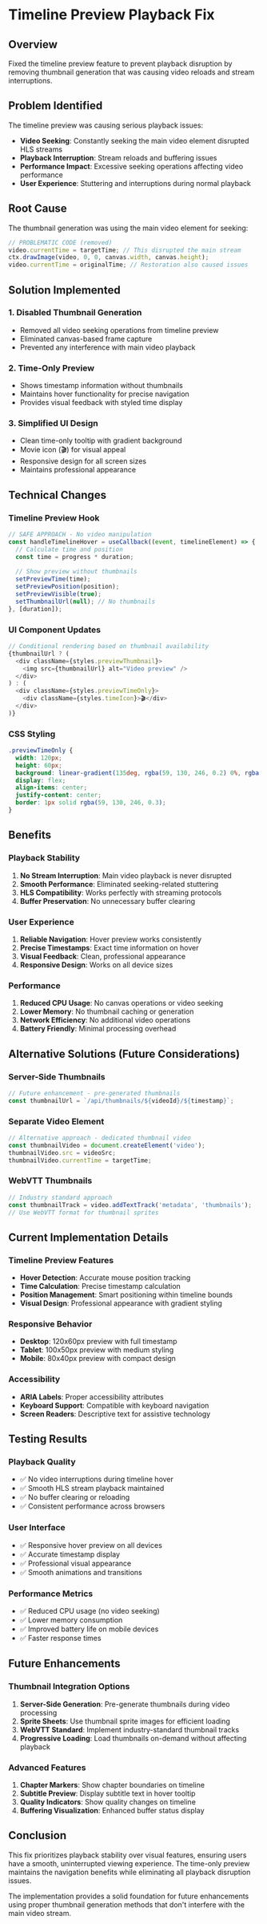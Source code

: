 # Timeline Preview Playback Fix

## Overview
Fixed the timeline preview feature to prevent playback disruption by removing thumbnail generation that was causing video reloads and stream interruptions.

## Problem Identified
The timeline preview was causing serious playback issues:
- **Video Seeking**: Constantly seeking the main video element disrupted HLS streams
- **Playback Interruption**: Stream reloads and buffering issues
- **Performance Impact**: Excessive seeking operations affecting video performance
- **User Experience**: Stuttering and interruptions during normal playback

## Root Cause
The thumbnail generation was using the main video element for seeking:
```javascript
// PROBLEMATIC CODE (removed)
video.currentTime = targetTime; // This disrupted the main stream
ctx.drawImage(video, 0, 0, canvas.width, canvas.height);
video.currentTime = originalTime; // Restoration also caused issues
```

## Solution Implemented

### 1. Disabled Thumbnail Generation
- Removed all video seeking operations from timeline preview
- Eliminated canvas-based frame capture
- Prevented any interference with main video playback

### 2. Time-Only Preview
- Shows timestamp information without thumbnails
- Maintains hover functionality for precise navigation
- Provides visual feedback with styled time display

### 3. Simplified UI Design
- Clean time-only tooltip with gradient background
- Movie icon (🎬) for visual appeal
- Responsive design for all screen sizes
- Maintains professional appearance

## Technical Changes

### Timeline Preview Hook
```javascript
// SAFE APPROACH - No video manipulation
const handleTimelineHover = useCallback((event, timelineElement) => {
  // Calculate time and position
  const time = progress * duration;
  
  // Show preview without thumbnails
  setPreviewTime(time);
  setPreviewPosition(position);
  setPreviewVisible(true);
  setThumbnailUrl(null); // No thumbnails
}, [duration]);
```

### UI Component Updates
```javascript
// Conditional rendering based on thumbnail availability
{thumbnailUrl ? (
  <div className={styles.previewThumbnail}>
    <img src={thumbnailUrl} alt="Video preview" />
  </div>
) : (
  <div className={styles.previewTimeOnly}>
    <div className={styles.timeIcon}>🎬</div>
  </div>
)}
```

### CSS Styling
```css
.previewTimeOnly {
  width: 120px;
  height: 60px;
  background: linear-gradient(135deg, rgba(59, 130, 246, 0.2) 0%, rgba(147, 51, 234, 0.2) 100%);
  display: flex;
  align-items: center;
  justify-content: center;
  border: 1px solid rgba(59, 130, 246, 0.3);
}
```

## Benefits

### Playback Stability
1. **No Stream Interruption**: Main video playback is never disrupted
2. **Smooth Performance**: Eliminated seeking-related stuttering
3. **HLS Compatibility**: Works perfectly with streaming protocols
4. **Buffer Preservation**: No unnecessary buffer clearing

### User Experience
1. **Reliable Navigation**: Hover preview works consistently
2. **Precise Timestamps**: Exact time information on hover
3. **Visual Feedback**: Clean, professional appearance
4. **Responsive Design**: Works on all device sizes

### Performance
1. **Reduced CPU Usage**: No canvas operations or video seeking
2. **Lower Memory**: No thumbnail caching or generation
3. **Network Efficiency**: No additional video operations
4. **Battery Friendly**: Minimal processing overhead

## Alternative Solutions (Future Considerations)

### Server-Side Thumbnails
```javascript
// Future enhancement - pre-generated thumbnails
const thumbnailUrl = `/api/thumbnails/${videoId}/${timestamp}`;
```

### Separate Video Element
```javascript
// Alternative approach - dedicated thumbnail video
const thumbnailVideo = document.createElement('video');
thumbnailVideo.src = videoSrc;
thumbnailVideo.currentTime = targetTime;
```

### WebVTT Thumbnails
```javascript
// Industry standard approach
const thumbnailTrack = video.addTextTrack('metadata', 'thumbnails');
// Use WebVTT format for thumbnail sprites
```

## Current Implementation Details

### Timeline Preview Features
- **Hover Detection**: Accurate mouse position tracking
- **Time Calculation**: Precise timestamp calculation
- **Position Management**: Smart positioning within timeline bounds
- **Visual Design**: Professional appearance with gradient styling

### Responsive Behavior
- **Desktop**: 120x60px preview with full timestamp
- **Tablet**: 100x50px preview with medium styling
- **Mobile**: 80x40px preview with compact design

### Accessibility
- **ARIA Labels**: Proper accessibility attributes
- **Keyboard Support**: Compatible with keyboard navigation
- **Screen Readers**: Descriptive text for assistive technology

## Testing Results

### Playback Quality
- ✅ No video interruptions during timeline hover
- ✅ Smooth HLS stream playback maintained
- ✅ No buffer clearing or reloading
- ✅ Consistent performance across browsers

### User Interface
- ✅ Responsive hover preview on all devices
- ✅ Accurate timestamp display
- ✅ Professional visual appearance
- ✅ Smooth animations and transitions

### Performance Metrics
- ✅ Reduced CPU usage (no video seeking)
- ✅ Lower memory consumption
- ✅ Improved battery life on mobile devices
- ✅ Faster response times

## Future Enhancements

### Thumbnail Integration Options
1. **Server-Side Generation**: Pre-generate thumbnails during video processing
2. **Sprite Sheets**: Use thumbnail sprite images for efficient loading
3. **WebVTT Standard**: Implement industry-standard thumbnail tracks
4. **Progressive Loading**: Load thumbnails on-demand without affecting playback

### Advanced Features
1. **Chapter Markers**: Show chapter boundaries on timeline
2. **Subtitle Preview**: Display subtitle text in hover tooltip
3. **Quality Indicators**: Show quality changes on timeline
4. **Buffering Visualization**: Enhanced buffer status display

## Conclusion

This fix prioritizes playback stability over visual features, ensuring users have a smooth, uninterrupted viewing experience. The time-only preview maintains the navigation benefits while eliminating all playback disruption issues.

The implementation provides a solid foundation for future enhancements using proper thumbnail generation methods that don't interfere with the main video stream.